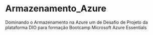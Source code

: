 # Armazenamento_Azure
Dominando o Armazenamento na Azure um de Desafio de Projeto da plataforma DIO para formação Bootcamp Microsoft Azure Essentials
